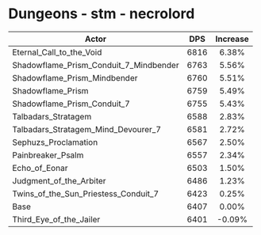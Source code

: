 # Dungeons - stm - necrolord
| Actor | DPS | Increase |
|---|:---:|:---:|
|Eternal_Call_to_the_Void|6816|6.38%|
|Shadowflame_Prism_Conduit_7_Mindbender|6763|5.56%|
|Shadowflame_Prism_Mindbender|6760|5.51%|
|Shadowflame_Prism|6759|5.49%|
|Shadowflame_Prism_Conduit_7|6755|5.43%|
|Talbadars_Stratagem|6588|2.83%|
|Talbadars_Stratagem_Mind_Devourer_7|6581|2.72%|
|Sephuzs_Proclamation|6567|2.50%|
|Painbreaker_Psalm|6557|2.34%|
|Echo_of_Eonar|6503|1.50%|
|Judgment_of_the_Arbiter|6486|1.23%|
|Twins_of_the_Sun_Priestess_Conduit_7|6423|0.25%|
|Base|6407|0.00%|
|Third_Eye_of_the_Jailer|6401|-0.09%|
